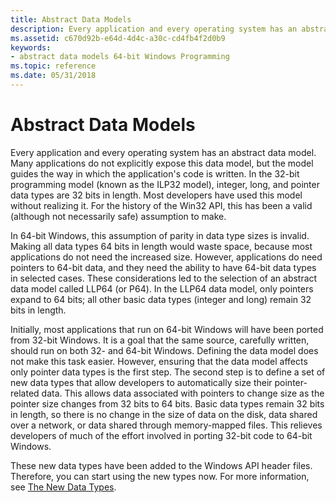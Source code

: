 ```yaml
---
title: Abstract Data Models
description: Every application and every operating system has an abstract data model.
ms.assetid: c670d92b-e64d-4d4c-a30c-cd4fb4f2d0b9
keywords:
- abstract data models 64-bit Windows Programming
ms.topic: reference
ms.date: 05/31/2018
---
```


# Abstract Data Models

Every application and every operating system has an abstract data model. Many applications do not explicitly expose this data model, but the model guides the way in which the application's code is written. In the 32-bit programming model (known as the ILP32 model), integer, long, and pointer data types are 32 bits in length. Most developers have used this model without realizing it. For the history of the Win32 API, this has been a valid (although not necessarily safe) assumption to make.

In 64-bit Windows, this assumption of parity in data type sizes is invalid. Making all data types 64 bits in length would waste space, because most applications do not need the increased size. However, applications do need pointers to 64-bit data, and they need the ability to have 64-bit data types in selected cases. These considerations led to the selection of an abstract data model called LLP64 (or P64). In the LLP64 data model, only pointers expand to 64 bits; all other basic data types (integer and long) remain 32 bits in length.

Initially, most applications that run on 64-bit Windows will have been ported from 32-bit Windows. It is a goal that the same source, carefully written, should run on both 32- and 64-bit Windows. Defining the data model does not make this task easier. However, ensuring that the data model affects only pointer data types is the first step. The second step is to define a set of new data types that allow developers to automatically size their pointer-related data. This allows data associated with pointers to change size as the pointer size changes from 32 bits to 64 bits. Basic data types remain 32 bits in length, so there is no change in the size of data on the disk, data shared over a network, or data shared through memory-mapped files. This relieves developers of much of the effort involved in porting 32-bit code to 64-bit Windows.

These new data types have been added to the Windows API header files. Therefore, you can start using the new types now. For more information, see [The New Data Types](the-new-data-types.md).

 

 




